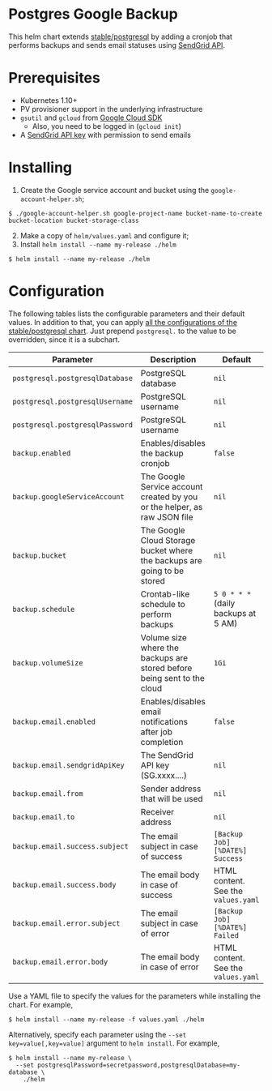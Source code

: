 # Postgres Google Backup

This helm chart extends [stable/postgresql](https://github.com/helm/charts/tree/master/stable/postgresql) by adding a cronjob that performs backups and sends email statuses using [SendGrid API](https://sendgrid.com/docs/API_Reference/index.html).

# Prerequisites

- Kubernetes 1.10+
- PV provisioner support in the underlying infrastructure
- `gsutil` and `gcloud` from [Google Cloud SDK](https://cloud.google.com/sdk/)
  - Also, you need to be logged in (`gcloud init`)
- A [SendGrid API key](https://sendgrid.com/docs/ui/account-and-settings/api-keys/) with permission to send emails

# Installing

1. Create the Google service account and bucket using the `google-account-helper.sh`;
```console
$ ./google-account-helper.sh google-project-name bucket-name-to-create bucket-location bucket-storage-class
```
2. Make a copy of `helm/values.yaml` and configure it;
3. Install `helm install --name my-release ./helm`
```console
$ helm install --name my-release ./helm
```

# Configuration

The following tables lists the configurable parameters and their default values.
In addition to that, you can apply [all the configurations of the stable/postgresql chart](https://github.com/helm/charts/tree/master/stable/postgresql).
Just prepend `postgresql.` to the value to be overridden, since it is a subchart.

| Parameter                                     | Description                                                                                             | Default                                  |
| --------------------------------------------- | ------------------------------------------------------------------------------------------------------- | -----------------------------------------|
| `postgresql.postgresqlDatabase`               | PostgreSQL database                                                                                     | `nil`                                    |
| `postgresql.postgresqlUsername`               | PostgreSQL username                                                                                     | `nil`                                    |
| `postgresql.postgresqlPassword`               | PostgreSQL username                                                                                     | `nil`                                    |
| `backup.enabled`                              | Enables/disables the backup cronjob                                                                     | `false`                                  |
| `backup.googleServiceAccount`                 | The Google Service account created by you or the helper, as raw JSON file                               | `nil`                                    |
| `backup.bucket`                               | The Google Cloud Storage bucket where the backups are going to be stored                                | `nil`                                    |
| `backup.schedule`                             | Crontab-like schedule to perform backups                                                                | `5 0 * * *` (daily backups at 5 AM)      |
| `backup.volumeSize`                           | Volume size where the backups are stored before being sent to the cloud                                 | `1Gi`                                    |
| `backup.email.enabled`                        | Enables/disables email notifications after job completion                                               | `false`                                  |
| `backup.email.sendgridApiKey`                 | The SendGrid API key (SG.xxxx....)                                                                      | `nil`                                    |
| `backup.email.from`                           | Sender address that will be used                                                                        | `nil`                                    |
| `backup.email.to`                             | Receiver address                                                                                        | `nil`                                    |
| `backup.email.success.subject`                | The email subject in case of success                                                                    | `[Backup Job] [%DATE%] Success`          |
| `backup.email.success.body`                   | The email body in case of success                                                                       | HTML content. See the `values.yaml`      |
| `backup.email.error.subject`                  | The email subject in case of error                                                                      | `[Backup Job] [%DATE%] Failed`           |
| `backup.email.error.body`                     | The email body in case of error                                                                         | HTML content. See the `values.yaml`      |


Use a YAML file to specify the values for the parameters while installing the chart. For example,

```console
$ helm install --name my-release -f values.yaml ./helm
```

Alternatively, specify each parameter using the `--set key=value[,key=value]` argument to `helm install`. For example,

```console
$ helm install --name my-release \
  --set postgresqlPassword=secretpassword,postgresqlDatabase=my-database \
    ./helm
```
